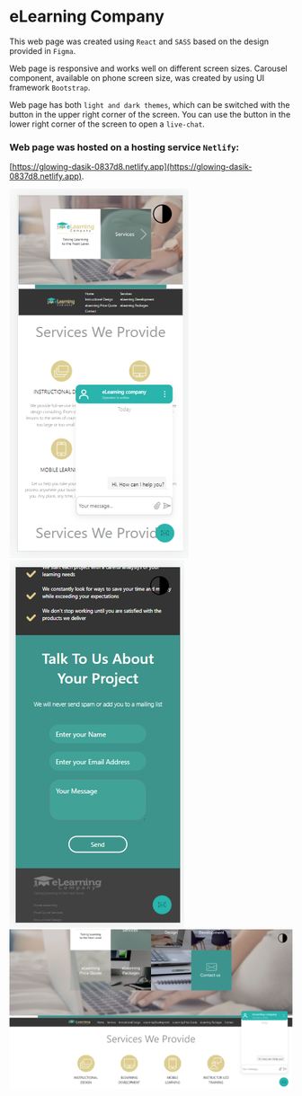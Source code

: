 # eLearning Company

This web page was created using `React` and `SASS` based on the design provided in `Figma`.

Web page is responsive and works well on different screen sizes.
Carousel component, available on phone screen size, was created by using UI framework `Bootstrap`.

Web page has both `light and dark themes`, which can be switched with the button in the upper right corner of the screen.
You can use the button in the lower right corner of the screen to open a `live-chat`.

### Web page was hosted on a hosting service `Netlify`: 
[https://glowing-dasik-0837d8.netlify.app](https://glowing-dasik-0837d8.netlify.app).

![Photo](./src/assets/readme1.png)
![Photo](./src/assets/readme2.png)
![Photo](./src/assets/readme3.png)
